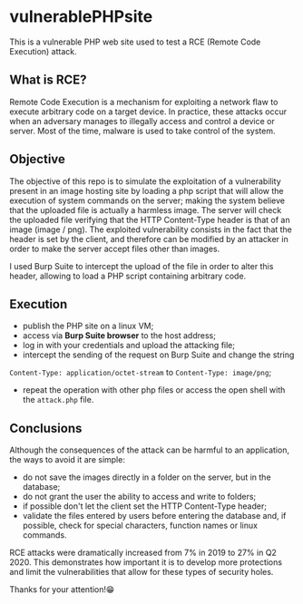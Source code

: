 # vulnerablePHPsite
This is a vulnerable PHP web site used to test a RCE (Remote Code Execution) attack.

## What is RCE?
Remote Code Execution is a mechanism for exploiting a network flaw to execute arbitrary code on a target device.
In practice, these attacks occur when an adversary manages to illegally access and control a device or server. Most of the time, malware is used to take control of the system.

## Objective
The objective of this repo is to simulate the exploitation of a vulnerability present in an image hosting site by loading a php script that will allow the execution of system commands on the server; making the system believe that the uploaded file is actually a harmless image.
The server will check the uploaded file verifying that the HTTP Content-Type header is that of an image (image / png). The exploited vulnerability consists in the fact that the header is set by the client, and therefore can be modified by an attacker in order to make the server accept files other than images.

I used Burp Suite to intercept the upload of the file in order to alter this header, allowing to load a PHP script containing arbitrary code.

## Execution
- publish the PHP site on a linux VM;
- access via **Burp Suite browser** to the host address;
- log in with your credentials and upload the attacking file;
- intercept the sending of the request on Burp Suite and change the string 

`Content-Type: application/octet-stream` to `Content-Type: image/png`;
- repeat the operation with other php files or access the open shell with the `attack.php` file.

## Conclusions
Although the consequences of the attack can be harmful to an application, the ways to avoid it are simple:
- do not save the images directly in a folder on the server, but in the database;
- do not grant the user the ability to access and write to folders;
- if possible don't let the client set the HTTP Content-Type header;
- validate the files entered by users before entering the database and, if possible, check for special characters, function names or linux commands.

RCE attacks were dramatically increased from 7% in 2019 to 27% in Q2 2020. This demonstrates how important it is to develop more protections and limit the vulnerabilities that allow for these types of security holes.




Thanks for your attention!&#128513;
